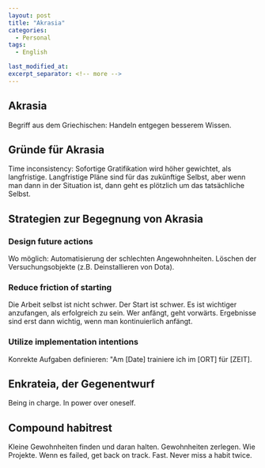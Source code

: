```yaml
---
layout: post
title: "Akrasia"
categories:
  - Personal
tags:
  - English

last_modified_at: 
excerpt_separator: <!-- more -->
---
```

## Akrasia
Begriff aus dem Griechischen: Handeln entgegen besserem Wissen.

<!-- more -->

## Gründe für Akrasia
Time inconsistency: Sofortige Gratifikation wird höher gewichtet, als langfristige. Langfristige Pläne sind für das zukünftige Selbst, aber wenn man dann in der Situation ist, dann geht es plötzlich um das tatsächliche Selbst.

## Strategien zur Begegnung von Akrasia
### Design future actions
Wo möglich: Automatisierung der schlechten Angewohnheiten. Löschen der Versuchungsobjekte (z.B. Deinstallieren von Dota).
### Reduce friction of starting
Die Arbeit selbst ist nicht schwer. Der Start ist schwer. Es ist wichtiger anzufangen, als erfolgreich zu sein. Wer anfängt, geht vorwärts. Ergebnisse sind erst dann wichtig, wenn man kontinuierlich anfängt.
### Utilize implementation intentions
Konrekte Aufgaben definieren: "Am [Date] trainiere ich im [ORT] für [ZEIT].

## Enkrateia, der Gegenentwurf
Being in charge. In power over oneself.

## Compound habitrest
Kleine Gewohnheiten finden und daran halten. Gewohnheiten zerlegen. Wie Projekte. Wenn es failed, get back on track. Fast. Never miss a habit twice.